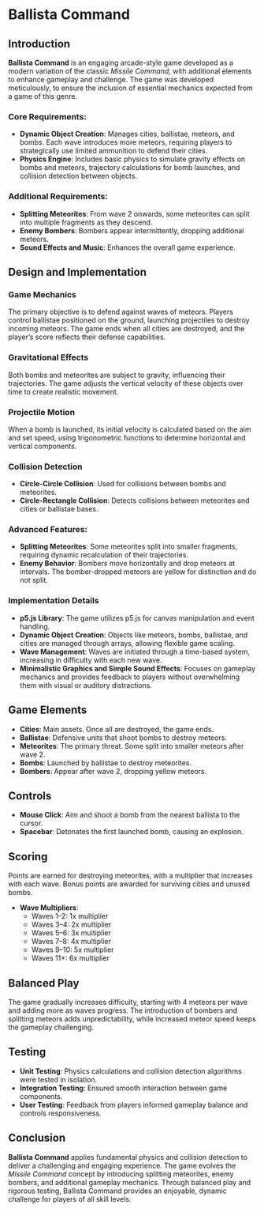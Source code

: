 # Ballista Command

## Introduction
**Ballista Command** is an engaging arcade-style game developed as a modern variation of the classic *Missile Command*, with additional elements to enhance gameplay and challenge. The game was developed meticulously, to ensure the inclusion of essential mechanics expected from a game of this genre.

### Core Requirements:
- **Dynamic Object Creation**: Manages cities, ballistae, meteors, and bombs. Each wave introduces more meteors, requiring players to strategically use limited ammunition to defend their cities.
- **Physics Engine**: Includes basic physics to simulate gravity effects on bombs and meteors, trajectory calculations for bomb launches, and collision detection between objects.

### Additional Requirements:
- **Splitting Meteorites**: From wave 2 onwards, some meteorites can split into multiple fragments as they descend.
- **Enemy Bombers**: Bombers appear intermittently, dropping additional meteors.
- **Sound Effects and Music**: Enhances the overall game experience.

## Design and Implementation

### Game Mechanics
The primary objective is to defend against waves of meteors. Players control ballistae positioned on the ground, launching projectiles to destroy incoming meteors. The game ends when all cities are destroyed, and the player’s score reflects their defense capabilities.

### Gravitational Effects
Both bombs and meteorites are subject to gravity, influencing their trajectories. The game adjusts the vertical velocity of these objects over time to create realistic movement.

### Projectile Motion
When a bomb is launched, its initial velocity is calculated based on the aim and set speed, using trigonometric functions to determine horizontal and vertical components.

### Collision Detection
- **Circle-Circle Collision**: Used for collisions between bombs and meteorites.
- **Circle-Rectangle Collision**: Detects collisions between meteorites and cities or ballistae bases.

### Advanced Features:
- **Splitting Meteorites**: Some meteorites split into smaller fragments, requiring dynamic recalculation of their trajectories.
- **Enemy Behavior**: Bombers move horizontally and drop meteors at intervals. The bomber-dropped meteors are yellow for distinction and do not split.

### Implementation Details
- **p5.js Library**: The game utilizes p5.js for canvas manipulation and event handling.
- **Dynamic Object Creation**: Objects like meteors, bombs, ballistae, and cities are managed through arrays, allowing flexible game scaling.
- **Wave Management**: Waves are initiated through a time-based system, increasing in difficulty with each new wave.
- **Minimalistic Graphics and Simple Sound Effects**: Focuses on gameplay mechanics and provides feedback to players without overwhelming them with visual or auditory distractions.

## Game Elements
- **Cities**: Main assets. Once all are destroyed, the game ends.
- **Ballistae**: Defensive units that shoot bombs to destroy meteors.
- **Meteorites**: The primary threat. Some split into smaller meteors after wave 2.
- **Bombs**: Launched by ballistae to destroy meteorites.
- **Bombers**: Appear after wave 2, dropping yellow meteors.

## Controls
- **Mouse Click**: Aim and shoot a bomb from the nearest ballista to the cursor.
- **Spacebar**: Detonates the first launched bomb, causing an explosion.

## Scoring
Points are earned for destroying meteorites, with a multiplier that increases with each wave. Bonus points are awarded for surviving cities and unused bombs.

- **Wave Multipliers**:
  - Waves 1–2: 1x multiplier
  - Waves 3–4: 2x multiplier
  - Waves 5–6: 3x multiplier
  - Waves 7–8: 4x multiplier
  - Waves 9–10: 5x multiplier
  - Waves 11+: 6x multiplier

## Balanced Play
The game gradually increases difficulty, starting with 4 meteors per wave and adding more as waves progress. The introduction of bombers and splitting meteors adds unpredictability, while increased meteor speed keeps the gameplay challenging.

## Testing
- **Unit Testing**: Physics calculations and collision detection algorithms were tested in isolation.
- **Integration Testing**: Ensured smooth interaction between game components.
- **User Testing**: Feedback from players informed gameplay balance and controls responsiveness.

## Conclusion
**Ballista Command** applies fundamental physics and collision detection to deliver a challenging and engaging experience. The game evolves the *Missile Command* concept by introducing splitting meteorites, enemy bombers, and additional gameplay mechanics. Through balanced play and rigorous testing, Ballista Command provides an enjoyable, dynamic challenge for players of all skill levels.
